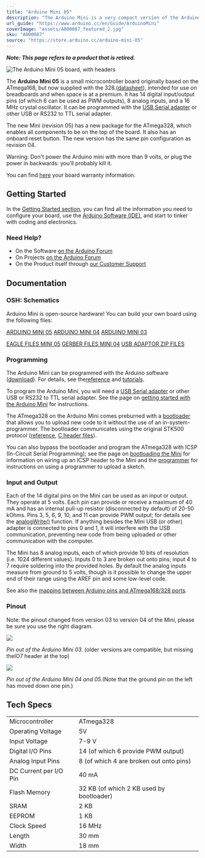 ```yaml
---
title: "Arduino Mini 05"
description: "The Arduino Mini is a very compact version of the Arduino Nano without an on-board USB to Serial connection"
url_guide: "https://www.arduino.cc/en/Guide/ArduinoMini"
coverImage: "assets/A000087_featured_2.jpg"
sku: "A000087"
source: "https://store.arduino.cc/arduino-mini-05"
---
```


***Note: This page refers to a product that is retired.***

![The Arduino Mini 05 board, with headers](./assets/A000087_iso_2.jpg)

The **Arduino Mini 05** is a small microcontroller board originally based on the ATmega168, but now supplied with the 328.([datasheet](/resources/datasheets/Atmel-8271-8-bit-AVR-Microcontroller-ATmega48A-48PA-88A-88PA-168A-168PA-328-328P_datasheet_Complete.pdf)), intended for use on breadboards and when space is at a premium. It has 14 digital input/output pins (of which 6 can be used as PWM outputs), 8 analog inputs, and a 16 MHz crystal oscillator. It can be programmed with the [USB Serial adapter](https://www.arduino.cc/en/Main/USBSerial) or other USB or RS232 to TTL serial adapter.

The new Mini (revision 05) has a new package for the ATmega328, which enables all components to be on the top of the board. It also has an onboard reset button. The new version has the same pin configuration as revision 04.

Warning: Don't power the Arduino mini with more than 9 volts, or plug the power in backwards: you'll probably kill it.

You can find [here](https://www.arduino.cc/en/Main/warranty) your board warranty information.

## Getting Started

In the [Getting Started section](https://www.arduino.cc/en/Guide/ArduinoMini), you can find all the information you need to configure your board, use the [Arduino Software (IDE)](https://www.arduino.cc/en/Main/Software), and start to tinker with coding and electronics.

### Need Help?

* On the Software [on the Arduino Forum](https://forum.arduino.cc/index.php?board=93.0)
* On Projects [on the Arduino Forum](https://forum.arduino.cc/index.php?board=3.0)
* On the Product itself through [our Customer Support](https://support.arduino.cc/hc)

## Documentation

### OSH: Schematics

Arduino Mini is open-source hardware! You can build your own board using the following files:

[ARDUINO MINI 05](https://www.arduino.cc/en/uploads/Main/arduino_mini_schematic05.pdf) 
[ARDUINO MINI 04](https://www.arduino.cc/en/uploads/Main/arduino_mini_schematic04.pdf) 
[ARDUINO MINI 03](https://www.arduino.cc/en/uploads/Main/arduino_mini_schematic03.pdf)

[EAGLE FILES MINI 05](https://www.arduino.cc/en/uploads/Main/ArduinoMini05-EAGLE.zip) 
[GERBER FILES MINI 04](https://www.arduino.cc/en/uploads/Main/ArduinoMini04-gerber.zip) 
[USB ADAPTOR ZIP FILES](https://www.arduino.cc/en/uploads/Main/ArduinoMini04-gerber.zip)

### Programming

The Arduino Mini can be programmed with the Arduino software ([download](https://www.arduino.cc/en/Main/Software)). For details, see the[reference](https://www.arduino.cc/en/Reference/HomePage) and [tutorials](https://www.arduino.cc/en/Tutorial/HomePage).

To program the Arduino Mini, you will need a [USB Serial adapter](https://www.arduino.cc/en/Main/USBSerial) or other USB or RS232 to TTL serial adapter. See the page on [getting started with the Arduino Mini](https://www.arduino.cc/en/Guide/ArduinoMini) for instructions.

The ATmega328 on the Arduino Mini comes preburned with a [bootloader](https://www.arduino.cc/en/Tutorial/Bootloader) that allows you to upload new code to it without the use of an in-system-programmer. The bootloader communicates using the original STK500 protocol ([reference](http://www.atmel.com/dyn/resources/prod_documents/doc2525.pdf), [C header files](http://www.atmel.com/dyn/resources/prod_documents/avr061.zip)).

You can also bypass the bootloader and program the ATmega328 with ICSP (In-Circuit Serial Programming); see the page on [bootloading the Mini](http://www.arduino.cc/en/Hacking/MiniBootloader) for information on wiring up an ICSP header to the Mini and the [programmer](https://www.arduino.cc/en/Hacking/Programmer) for instructions on using a programmer to upload a sketch. 

### Input and Output

Each of the 14 digital pins on the Mini can be used as an input or output. They operate at 5 volts. Each pin can provide or receive a maximum of 40 mA and has an internal pull-up resistor (disconnected by default) of 20-50 kOhms. Pins 3, 5, 6, 9, 10, and 11 can provide PWM output; for details see the [analogWrite()](http://www.arduino.cc/en/Reference/AnalogWrite) function. If anything besides the Mini USB (or other) adapter is connected to pins 0 and 1, it will interfere with the USB communication, preventing new code from being uploaded or other communication with the computer.

The Mini has 8 analog inputs, each of which provide 10 bits of resolution (i.e. 1024 different values). Inputs 0 to 3 are broken out onto pins; input 4 to 7 require soldering into the provided holes. By default the analog inputs measure from ground to 5 volts, though is it possible to change the upper end of their range using the AREF pin and some low-level code.

See also the [mapping between Arduino pins and ATmega168/328 ports](https://www.arduino.cc/en/Hacking/PinMapping168).

### Pinout

Note: the pinout changed from version 03 to version 04 of the Mini, please be sure you use the right diagram.

![](assets/arduino_mini_pinout.png)

*Pin out of the Arduino Mini 03.* (older versions are compatible, but missing theIO7 header at the top)

![](assets/arduino_mini04_pinout.png)

*Pin out of the Arduino Mini 04 and 05.*(Note that the ground pin on the left has moved down one pin.)

## Tech Specs

|                        |                                          |
| ---------------------- | ---------------------------------------- |
| Microcontroller        | ATmega328                                |
| Operating Voltage      | 5V                                       |
| Input Voltage          | 7-9 V                                    |
| Digital I/O Pins       | 14 (of which 6 provide PWM output)       |
| Analog Input Pins      | 8 (of which 4 are broken out onto pins)  |
| DC Current per I/O Pin | 40 mA                                    |
| Flash Memory           | 32 KB (of which 2 KB used by bootloader) |
| SRAM                   | 2 KB                                     |
| EEPROM                 | 1 KB                                     |
| Clock Speed            | 16 MHz                                   |
| Length                 | 30 mm                                    |
| Width                  | 18 mm                                    |